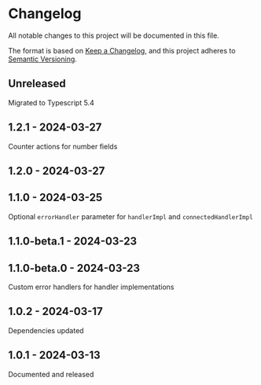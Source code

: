 # Changelog
All notable changes to this project will be documented in this file.

The format is based on [Keep a Changelog](https://keepachangelog.com/en/1.0.0/),
and this project adheres to [Semantic Versioning](https://semver.org/spec/v2.0.0.html).

## Unreleased
Migrated to Typescript 5.4

## 1.2.1 - 2024-03-27
Counter actions for number fields

## 1.2.0 - 2024-03-27

## 1.1.0 - 2024-03-25
Optional `errorHandler` parameter for `handlerImpl` and `connectedHandlerImpl`

## 1.1.0-beta.1 - 2024-03-23

## 1.1.0-beta.0 - 2024-03-23
Custom error handlers for handler implementations

## 1.0.2 - 2024-03-17
Dependencies updated

## 1.0.1 - 2024-03-13
Documented and released
